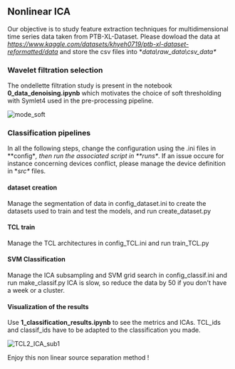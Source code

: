 ## Nonlinear ICA
Our objective is to study feature extraction techniques for multidimensional time series data taken from PTB-XL-Dataset.
Please dowload the data at *https://www.kaggle.com/datasets/khyeh0719/ptb-xl-dataset-reformatted/data* and store the csv files into **data\raw_data\csv_data\**

### Wavelet filtration selection

The ondellette filtration study is present in the notebook **0_data_denoising.ipynb**  which motivates the choice of soft thresholding with Symlet4 used in the pre-processing pipeline.

![mode_soft](https://github.com/S-bazaz/nonlinear_ICA/assets/108877488/7b861bac-92e6-40e4-80a1-09a220c366e5)

### Classification pipelines

In all the following steps, change the configuration using the .ini files in **config\**, then run the associated script in **runs\**. 
If an issue occure for instance concerning devices conflict, please manage the device definition in **src\** files.

#### dataset creation

Manage the segmentation of data in config_dataset.ini to create the datasets used to train and test the models, and run create_dataset.py

#### TCL train

Manage the TCL architectures in config_TCL.ini and run train_TCL.py

#### SVM Classification

Manage the ICA subsampling and SVM grid search in config_classif.ini and run make_classif.py
ICA is slow, so reduce the data by 50 if you don't have a week or a cluster.

#### Visualization of the results

Use **1_classification_results.ipynb** to see the metrics and ICAs.
TCL_ids and classif_ids have to be adapted to the classification you made.

![TCL2_ICA_sub1](https://github.com/S-bazaz/nonlinear_ICA/assets/108877488/1ef11a3d-0a70-49a9-8c82-2b12f2edf8d3)

Enjoy this non linear source separation method !
